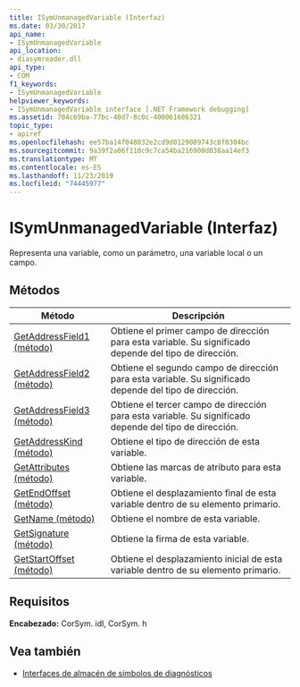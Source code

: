 ```yaml
---
title: ISymUnmanagedVariable (Interfaz)
ms.date: 03/30/2017
api_name:
- ISymUnmanagedVariable
api_location:
- diasymreader.dll
api_type:
- COM
f1_keywords:
- ISymUnmanagedVariable
helpviewer_keywords:
- ISymUnmanagedVariable interface [.NET Framework debugging]
ms.assetid: 704c69ba-77bc-40d7-8c0c-400061686321
topic_type:
- apiref
ms.openlocfilehash: ee57ba14f048032e2cd9d0129089743c0f0304bc
ms.sourcegitcommit: 9a39f2a06f110c9c7ca54ba216900d038aa14ef3
ms.translationtype: MT
ms.contentlocale: es-ES
ms.lasthandoff: 11/23/2019
ms.locfileid: "74445977"
---
```

# <a name="isymunmanagedvariable-interface"></a>ISymUnmanagedVariable (Interfaz)
Representa una variable, como un parámetro, una variable local o un campo.  
  
## <a name="methods"></a>Métodos  
  
|Método|Descripción|  
|------------|-----------------|  
|[GetAddressField1 (método)](../../../../docs/framework/unmanaged-api/diagnostics/isymunmanagedvariable-getaddressfield1-method.md)|Obtiene el primer campo de dirección para esta variable. Su significado depende del tipo de dirección.|  
|[GetAddressField2 (método)](../../../../docs/framework/unmanaged-api/diagnostics/isymunmanagedvariable-getaddressfield2-method.md)|Obtiene el segundo campo de dirección para esta variable. Su significado depende del tipo de dirección.|  
|[GetAddressField3 (método)](../../../../docs/framework/unmanaged-api/diagnostics/isymunmanagedvariable-getaddressfield3-method.md)|Obtiene el tercer campo de dirección para esta variable. Su significado depende del tipo de dirección.|  
|[GetAddressKind (método)](../../../../docs/framework/unmanaged-api/diagnostics/isymunmanagedvariable-getaddresskind-method.md)|Obtiene el tipo de dirección de esta variable.|  
|[GetAttributes (método)](../../../../docs/framework/unmanaged-api/diagnostics/isymunmanagedvariable-getattributes-method.md)|Obtiene las marcas de atributo para esta variable.|  
|[GetEndOffset (método)](../../../../docs/framework/unmanaged-api/diagnostics/isymunmanagedvariable-getendoffset-method.md)|Obtiene el desplazamiento final de esta variable dentro de su elemento primario.|  
|[GetName (método)](../../../../docs/framework/unmanaged-api/diagnostics/isymunmanagedvariable-getname-method.md)|Obtiene el nombre de esta variable.|  
|[GetSignature (método)](../../../../docs/framework/unmanaged-api/diagnostics/isymunmanagedvariable-getsignature-method.md)|Obtiene la firma de esta variable.|  
|[GetStartOffset (método)](../../../../docs/framework/unmanaged-api/diagnostics/isymunmanagedvariable-getstartoffset-method.md)|Obtiene el desplazamiento inicial de esta variable dentro de su elemento primario.|  
  
## <a name="requirements"></a>Requisitos  
 **Encabezado:** CorSym. idl, CorSym. h  
  
## <a name="see-also"></a>Vea también

- [Interfaces de almacén de símbolos de diagnósticos](../../../../docs/framework/unmanaged-api/diagnostics/diagnostics-symbol-store-interfaces.md)
